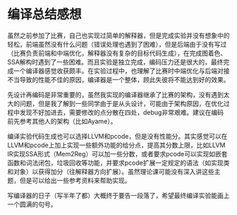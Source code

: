 # 编译总结感想

虽然之前参加了比赛，自己也实现过简单的解释器，但是完成实验并没有想象中的轻松，前端虽然没有什么问题（错误处理也遇到了困难），但是后端由于没有写过（比赛负责前端和中端优化，解释器没有复杂的目标代码生成），在完成图着色、SSA解构时遇到了一些困难。而且实验是独立完成，编码压力还是很大的，最终完成一个编译器感觉收获颇丰。在实验过程中，也理解了比赛时中端优化与后端对接不当导致的性能不佳的原因，编译器是一个整体，顾此失彼将不能达到好的效果。

先设计再编码是非常重要的，虽然我实现的编译器继承了比赛的架构，没有遇到太大的问题，但是我了解到一些同学由于是从头设计，可能由于架构原因，在优化过程中发现不好加进去，需要修改的点分散在四处，debug非常艰难。建议在编码前先参考其他人的架构（比如Ayame）。

编译实验代码生成也可以选择LLVM和pcode，但是没有性能分。其实感觉可以在LLVM和pcode上加上实现一些额外功能的给分点，提高其分数上限，比如LLVM IR实现SSA形式（Mem2Reg）可以加一些分数，或者要求pcode可以实现如嵌套函数和词法闭包，垃圾回收等功能，并要求pcode扩展一定规定的语法（如实现类和对象）以获得加分（往解释器方向扩展）。虽然理论课可能没有深入讲这些主题，但是可以给出一些参考资料来帮助实现。

写编译器的日子（写半年了都）大概终于要告一段落了，希望最终编译实验能画上一个圆满的句号。
